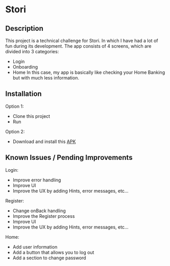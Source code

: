 # Stori
## Description
This project is a technical challenge for Stori. In which I have had a lot of fun during its development.
The app consists of 4 screens, which are divided into 3 categories:
- Login
- Onboarding
- Home
In this case, my app is basically like checking your Home Banking but with much less information.

## Installation
Option 1:
- Clone this project
- Run
  
Option 2:

- Download and install this [APK](https://drive.google.com/file/d/1pyho1qkRJ7d73u2hUbUc93OHb685AN-B/view?usp=sharing)

## Known Issues / Pending Improvements

Login:
- Improve error handling
- Improve UI
- Improve the UX by adding Hints, error messages, etc...

Register:
- Change onBack handling
- Improve the Register process
- Improve UI
- Improve the UX by adding Hints, error messages, etc...

Home:
- Add user information
- Add a button that allows you to log out
- Add a section to change password
